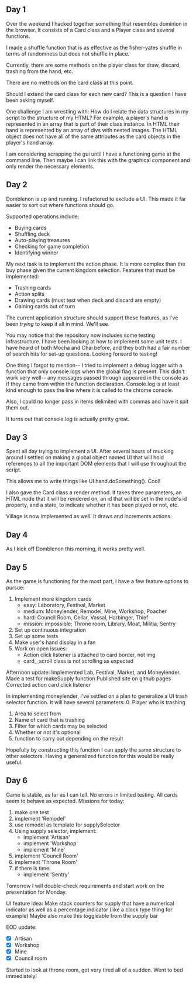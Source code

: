 ## Day 1
Over the weekend I hacked together something that resembles dominion in the browser. It consists of a Card class and a Player class and several functions.

I made a shuffle function that is as effective as the fisher-yates shuffle in terms of randomness but does not shuffle in place. 

Currently, there are some methods on the player class for draw, discard, trashing from the hand, etc.

There are no methods on the card class at this point. 

Should I extend the card class for each new card? This is a question I have been asking myself.

One challenge I am wrestling with:
  How do I relate the data structures in my script to the structure of my HTML? For example, a player's hand is represented in an array that is part of their class instance. In HTML their hand is represented by an array of divs with nested images. The HTML object does not have all of the same attributes as the card objects in the player's hand array.
  
I am considering scrapping the gui until I have a functioning game at the command line. Then maybe I can link this with the graphical component and only render the necessary elements.


## Day 2
Domblenon is up and running. I refactored to exclude a UI. This made it far easier to sort out where functions should go.

Supported operations include: 
  + Buying cards
  + Shuffling deck
  + Auto-playing treasures
  + Checking for game completion
  + Identifying winner

My next task is to implement the action phase. It is more complex than the buy phase given the current kingdom selection. Features that must be implemented:
  + Trashing cards
  + Action splits
  + Drawing cards (must test when deck and discard are empty)
  + Gaining cards out of turn

The current application structure should support these features, as I've been *trying* to keep it all in mind. We'll see.

You may notice that the repository now includes some testing infrastructure. I have been looking at how to implement some unit tests. I have heard of both Mocha and Chai before, and they both had a fair number of search hits for set-up questions. Looking forward to testing!

One thing I forgot to mention-- I tried to implement a debug logger with a function that only console.logs when the global flag is present. This didn't work very well-- any messages passed through appeared in the console as if they came from within the function declaration. Console.log is at least kind enough to pass the line where it is called to the chrome console. 

Also, I could no longer pass in items delimited with commas and have it spit them out.

It turns out that console.log is actually pretty great. 

## Day 3
Spent all day trying to implement a UI. After several hours of mucking around I settled on making a global object named UI that will hold references to all the important DOM elements that I will use throughout the script.

This allows me to write things like UI.hand.doSomething(). Cool!

I also gave the Card class a render method. It takes three parameters, an HTML node that it will be rendered on, an id that will be set in the node's id property, and a state, to indicate whether it has been played or not, etc.

Village is now implemented as well. It draws and increments actions.

## Day 4
As I kick off Domblenon this morning, it works pretty well. 

## Day 5
As the game is functioning for the most part, I have a few feature options to pursue:
  1. Implement more kingdom cards
     * easy: Laboratory, Festival, Market
     * medium: Moneylender, Remodel, Mine, Workshop, Poacher
     * hard: Council Room, Cellar, Vassal, Harbinger, Thief
     * mission: impossible: Throne room, Library, Moat, Militia, Sentry
  2. Set up continuous integration
  3. Set up some tests
  4. Make user's hand display in a fan
  5. Work on open issues:
     + Action click listener is attached to card border, not img
     + card__scroll class is not scrolling as expected

Afternoon update:
  Implemented Lab, Festival, Market, and Moneylender.
  Made a test for makeSupply function
  Published site on github pages
  Corrected action card click listener

In implementing moneylender, I've settled on a plan to generalize a UI trash selector function. It will have several parameters:
  0. Player who is trashing
  1. Area to select from
  2. Name of card that is trashing
  3. Filter for which cards may be selected
  4. Whether or not it's optional
  5. function to carry out depending on the result

Hopefully by constructing this function I can apply the same structure to other selectors. Having a generalized function for this would be really useful.
    
## Day 6
Game is stable, as far as I can tell. No errors in limited testing. All cards seem to behave as expected.
Missions for today:
  1. make one test
  2. implement 'Remodel'
  3. use remodel as template for supplySelector
  4. Using supply selector, implement:
     - implement 'Artisan'
     - implement 'Workshop'
     - implement 'Mine'
  5. implement 'Council Room'
  6. implement 'Throne Room'
  7. if there is time:
     - implement 'Sentry'

Tomorrow I will double-check requirements and start work on the presentation for Monday.

UI feature idea: Make stack counters for supply that have a numerical indicator as well as a percentage indicator (like a clock type thing for example)
Maybe also make this toggleable from the supply bar

EOD update:
- [x] Artisan
- [x] Workshop
- [x] Mine
- [x] Council room

Started to look at throne room, got very tired all of a sudden. 
Went to bed immediately!
